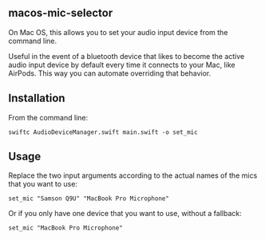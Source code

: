 ## macos-mic-selector
On Mac OS, this allows you to set your audio input device from the command line.

Useful in the event of a bluetooth device that likes to become the active audio input device by default every time it connects to your Mac, like AirPods. This way you can automate overriding that behavior.

## Installation
From the command line:
```
swiftc AudioDeviceManager.swift main.swift -o set_mic
```

## Usage
Replace the two input arguments according to the actual names of the mics that you want to use:
```
set_mic "Samson Q9U" "MacBook Pro Microphone"
```

Or if you only have one device that you want to use, without a fallback:
```
set_mic "MacBook Pro Microphone"
```





